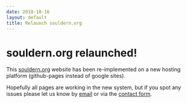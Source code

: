 ```yaml
---
date: 2018-10-16
layout: default
title: Relaunch souldern.org
---
```

# souldern.org relaunched!


This [souldern.org](https://www.souldern.org/) website has been re-implemented on a new
hosting platform (github-pages instead of google sites).

Hopefully all pages are working in the new system, but if you spot any
issues please let us know by [email](mailto:website@souldern.org) or via the
[contact form](/home/contact-website).